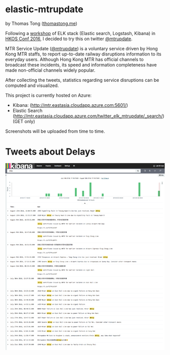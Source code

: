 # elastic-mtrupdate

by Thomas Tong ([thomastong.me](http://thomastong.me/))

Following a [workshop](https://github.com/elastic/hkoscon16) of ELK stack (Elastic search, Logstash, Kibana) in [HKOS Conf 2016](http://2016.opensource.hk/), I decided to try this on twitter [@mtrupdate](https://twitter.com/mtrupdate).

MTR Service Update ([@mtrupdate](https://twitter.com/mtrupdate)) is a voluntary service driven by Hong Kong MTR staffs, to report up-to-date railway disruptions information to its everyday users. Although Hong Kong MTR has official channels to broadcast these incidents, its speed and information completeness have made non-official channels widely popular.

After collecting the tweets, statistics regarding service disruptions can be computed and visualized.

This project is currently hosted on Azure:

- Kibana: (http://mtr.eastasia.cloudapp.azure.com:5601/)
- Elastic Search (http://mtr.eastasia.cloudapp.azure.com/twitter_elk_mtrupdate/_search/) (GET only)

Screenshots will be uploaded from time to time.

# Tweets about Delays

![Delay](https://raw.githubusercontent.com/thomasmktong/elastic-mtrupdate/master/screenshot/screencapture-mtr-eastasia-cloudapp-azure-com-5601-app-kibana-1471080014708.png)
